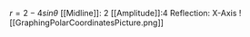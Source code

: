 $r= 2-4sin\theta$
[[Midline]]: 2
[[Amplitude]]:4
Reflection: X-Axis
![[GraphingPolarCoordinatesPicture.png]]